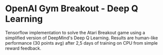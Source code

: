 # OpenAI Gym Breakout - Deep Q Learning

Tensorflow implementation to solve the Atari Breakout game using a simplified version of DeepMind's Deep Q Learning. Results are human-like performance (30 points avg) after 2,5 days of training on CPU from simple reward feedback.
